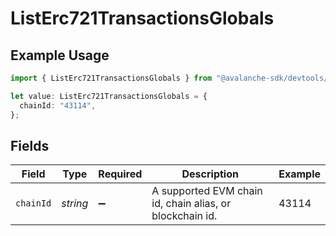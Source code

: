 # ListErc721TransactionsGlobals

## Example Usage

```typescript
import { ListErc721TransactionsGlobals } from "@avalanche-sdk/devtools/models/operations";

let value: ListErc721TransactionsGlobals = {
  chainId: "43114",
};
```

## Fields

| Field                                                    | Type                                                     | Required                                                 | Description                                              | Example                                                  |
| -------------------------------------------------------- | -------------------------------------------------------- | -------------------------------------------------------- | -------------------------------------------------------- | -------------------------------------------------------- |
| `chainId`                                                | *string*                                                 | :heavy_minus_sign:                                       | A supported EVM chain id, chain alias, or blockchain id. | 43114                                                    |